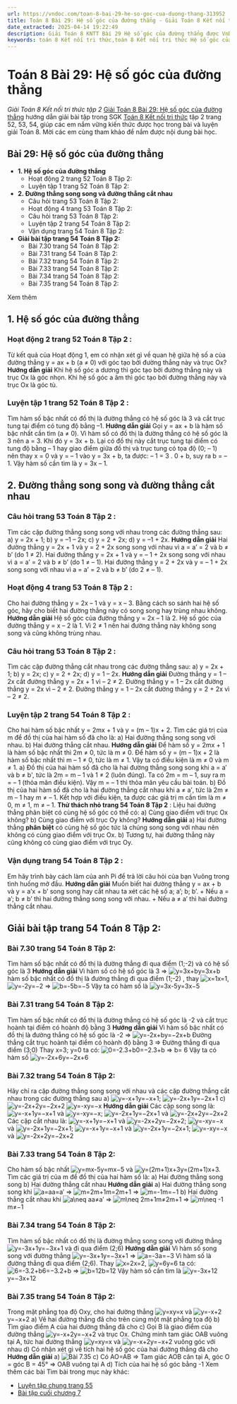 ```yaml
---
url: https://vndoc.com/toan-8-bai-29-he-so-goc-cua-duong-thang-313952
title: Toán 8 Bài 29: Hệ số góc của đường thẳng - Giải Toán 8 Kết nối tri thức tập 2 - VnDoc.com
date_extracted: 2025-04-14 19:22:49
description: Giải Toán 8 KNTT Bài 29 Hệ số góc của đường thẳng được VnDoc biên soạn lời giải nhằm giúp các em nắm được nội dung được học trong bài, luyện giải Toán 8 hiệu quả.
keywords: toán 8 Kết nối tri thức,toán 8 Kết nối tri thức Hệ số góc của đường thẳng,toán lớp 8 Kết nối tri thức,giải toán 8 Kết nối tri thức,giải sgk toán 8 Kết nối tri thức,sgk toán 8 Kết nối tri thức,toán 8 bài 29 Hệ số góc của đường thẳng,giải toán 8 ctst,giải toán 8 Hệ số góc của đường thẳng,giải toán 8 kntt,toán 8 kntt,giải toán 8 kntt bài 29,giải toán 8 kết nối tri thức bài 29,hệ số góc của đường thẳng lớp 8,toán 8 bài 29,bài 29 hệ số góc của đường thẳng
---
```


# Toán 8 Bài 29: Hệ số góc của đường thẳng
 _Giải Toán 8 Kết nối tri thức tập 2_
[Giải Toán 8 Bài 29: Hệ số góc của đường thẳng](<https://vndoc.com/toan-8-bai-29-he-so-goc-cua-duong-thang-313952>) hướng dẫn giải bài tập trong SGK [Toán 8 Kết nối tri thức](<https://vndoc.com/toan-8-ket-noi-tri-thuc>) tập 2 trang 52, 53, 54, giúp các em nắm vững kiến thức được học trong bài và luyện giải Toán 8. Mời các em cùng tham khảo để nắm được nội dung bài học.
## **Bài 29: Hệ số góc của đường thẳng**
  * **1\. Hệ số góc của đường thẳng**
    * Hoạt động 2 trang 52 Toán 8 Tập 2:
    * Luyện tập 1 trang 52 Toán 8 Tập 2:
  * **2\. Đường thẳng song song và đường thẳng cắt nhau**
    * Câu hỏi trang 53 Toán 8 Tập 2:
    * Hoạt động 4 trang 53 Toán 8 Tập 2:
    * Câu hỏi trang 53 Toán 8 Tập 2:
    * Luyện tập 2 trang 54 Toán 8 Tập 2:
    * Vận dụng trang 54 Toán 8 Tập 2:
  * **Giải bài tập trang 54 Toán 8 Tập 2:**
    * Bài 7.30 trang 54 Toán 8 Tập 2:
    * Bài 7.31 trang 54 Toán 8 Tập 2:
    * Bài 7.32 trang 54 Toán 8 Tập 2:
    * Bài 7.33 trang 54 Toán 8 Tập 2:
    * Bài 7.34 trang 54 Toán 8 Tập 2:
    * Bài 7.35 trang 54 Toán 8 Tập 2:

Xem thêm
## **1\. Hệ số góc của đường thẳng**
### **Hoạt động 2 trang 52 Toán 8 Tập 2** :
Từ kết quả của Hoạt động 1, em có nhận xét gì về quan hệ giữa hệ số a của đường thẳng y = ax + b \(a ≠ 0\) với góc tạo bởi đường thẳng này và trục Ox?
**Hướng dẫn giải**
Khi hệ số góc a dương thì góc tạo bởi đường thẳng này và trục Ox là góc nhọn.
Khi hệ số góc a âm thì góc tạo bởi đường thẳng này và trục Ox là góc tù.
### **Luyện tập 1 trang 52 Toán 8 Tập 2** :
Tìm hàm số bậc nhất có đồ thị là đường thẳng có hệ số góc là 3 và cắt trục tung tại điểm có tung độ bằng –1.
**Hướng dẫn giải**
Gọi y = ax + b là hàm số bậc nhất cần tìm \(a ≠ 0\).
Vì hàm số có đồ thị là đường thẳng có hệ số góc là 3 nên a = 3. Khi đó y = 3x + b.
Lại có đồ thị này cắt trục tung tại điểm có tung độ bằng – 1 hay giao điểm giữa đồ thị và trục tung có tọa độ \(0; – 1\) nên thay x = 0 và y = – 1 vào y = 3x + b, ta được:
– 1 = 3 . 0 + b, suy ra b = – 1.
Vậy hàm số cần tìm là y = 3x – 1.
## **2\. Đường thẳng song song và đường thẳng cắt nhau**
### **Câu hỏi trang 53 Toán 8 Tập 2** :
Tìm các cặp đường thẳng song song với nhau trong các đường thẳng sau:
a\) y = 2x + 1; b\) y = –1 – 2x; c\) y = 2 + 2x; d\) y = –1 + 2x.
**Hướng dẫn giải**
Hai đường thẳng y = 2x + 1 và y = 2 + 2x song song với nhau vì a = a’ = 2 và b ≠ b’ \(do 1 ≠ 2\).
Hai đường thẳng y = 2x + 1 và y = – 1 + 2x song song với nhau vì a = a’ = 2 và b ≠ b’ \(do 1 ≠ – 1\).
Hai đường thẳng y = 2 + 2x và y = – 1 + 2x song song với nhau vì a = a’ = 2 và b ≠ b’ \(do 2 ≠ – 1\).
### **Hoạt động 4 trang 53 Toán 8 Tập 2** :
Cho hai đường thẳng y = 2x – 1 và y = x – 3. Bằng cách so sánh hai hệ số góc, hãy cho biết hai đường thẳng này có song song hay trùng nhau không.
**Hướng dẫn giải**
Hệ số góc của đường thẳng y = 2x – 1 là 2.
Hệ số góc của đường thẳng y = x – 2 là 1.
Vì 2 ≠ 1 nên hai đường thẳng này không song song và cũng không trùng nhau.
### **Câu hỏi trang 53 Toán 8 Tập 2** :
Tìm các cặp đường thẳng cắt nhau trong các đường thẳng sau:
a\) y = 2x + 1;
b\) y = 2x;
c\) y = 2 + 2x;
d\) y = 1 – 2x.
**Hướng dẫn giải**
Đường thẳng y = 1 – 2x cắt đường thẳng y = 2x + 1 vì – 2 ≠ 2.
Đường thẳng y = 1 – 2x cắt đường thẳng y = 2x vì – 2 ≠ 2.
Đường thẳng y = 1 – 2x cắt đường thẳng y = 2 + 2x vì – 2 ≠ 2.
### **Luyện tập 2 trang 54 Toán 8 Tập 2** :
Cho hai hàm số bậc nhất y = 2mx + 1 và y = \(m – 1\)x + 2. Tìm các giá trị của m để đồ thị của hai hàm số đã cho là:
a\) Hai đường thẳng song song với nhau.
b\) Hai đường thẳng cắt nhau.
**Hướng dẫn giải**
Để hàm số y = 2mx + 1 là hàm số bậc nhất thì 2m ≠ 0, tức là m ≠ 0.
Để hàm số y = \(m – 1\)x + 2 là hàm số bậc nhất thì m – 1 ≠ 0, tức là m ≠ 1.
Vậy ta có điều kiện là m ≠ 0 và m ≠ 1.
a\) Đồ thị của hai hàm số đã cho là hai đường thẳng song song khi a = a′ và b ≠ b', tức là 2m = m – 1 và 1 ≠ 2 \(luôn đúng\).
Ta có 2m = m – 1, suy ra m = – 1 \(thỏa mãn điều kiện\).
Vậy m = – 1 thì thỏa mãn yêu cầu bài toán.
b\) Đồ thị của hai hàm số đã cho là hai đường thẳng cắt nhau khi a ≠ a′, tức là
2m ≠ m – 1 hay m ≠ – 1.
Kết hợp với điều kiện, ta được các giá trị m cần tìm là m ≠ 0, m ≠ 1, m ≠ – 1.
**Thử thách nhỏ trang 54 Toán 8 Tập 2** :
Liệu hai đường thẳng phân biệt có cùng hệ số góc có thể có:
a\) Cùng giao điểm với trục Ox không?
b\) Cùng giao điểm với trục Oy không?
**Hướng dẫn giải**
a\) Hai đường thẳng **phân biệt** có cùng hệ số góc tức là chúng song song với nhau nên không có cùng giao điểm với trục Ox.
b\) Tương tự, hai đường thẳng này cũng không có cùng giao điểm với trục Oy.
### **Vận dụng trang 54 Toán 8 Tập 2** :
Em hãy trình bày cách làm của anh Pi để trả lời câu hỏi của bạn Vuông trong tình huống mở đầu.
**Hướng dẫn giải**
Muốn biết hai đường thẳng y = ax + b và y = a’x + b’ song song hay cắt nhau ta xét các hệ số a; a’; b; b’.
\+ Nếu a = a’; b ≠ b’ thì hai đường thẳng song song với nhau.
\+ Nếu a ≠ a’ thì hai đường thẳng cắt nhau.
## **Giải bài tập trang 54 Toán 8 Tập 2:**
### Bài 7.30 trang 54 Toán 8 Tập 2:
Tìm hàm số bậc nhất có đồ thị là đường thẳng đi qua điểm \(1;-2\) và có hệ số góc là 3
**Hướng dẫn giải**
Vì hàm số có hệ số góc là 3 => ![y=3x+b](https://i.vdoc.vn/data/image/blank.png)y=3x+b
hàm số bậc nhất có đồ thị là đường thẳng đi qua điểm \(1;-2\) , thay ![x=1](https://i.vdoc.vn/data/image/blank.png)x=1, ![y=-2](https://i.vdoc.vn/data/image/blank.png)y=−2 => ![b=-5](https://i.vdoc.vn/data/image/blank.png)b=−5
Vậy ta có hàm số là ![y=3x-5](https://i.vdoc.vn/data/image/blank.png)y=3x−5
### Bài 7.31 trang 54 Toán 8 Tập 2:
Tìm hàm số bậc nhất có đồ thị là đường thẳng có hệ số góc là -2 và cắt trục hoành tại điểm có hoành độ bằng 3
**Hướng dẫn giải**
Vì hàm số bậc nhất có đồ thị là đường thẳng có hệ số góc là -2 => ![y=-2x+b](https://i.vdoc.vn/data/image/blank.png)y=−2x+b
Đường thẳng cắt trục hoành tại điểm có hoành độ bằng 3 => Đường thẳng đi qua điểm \(3;0\)
Thay x=3; y=0 ta có: ![0=-2.3+b](https://i.vdoc.vn/data/image/blank.png)0=−2.3+b => b= 6
Vậy ta có hàm số ![y=-2x+6](https://i.vdoc.vn/data/image/blank.png)y=−2x+6
### Bài 7.32 trang 54 Toán 8 Tập 2:
Hãy chỉ ra cặp đường thẳng song song với nhau và các cặp đường thẳng cắt nhau trong các đường thẳng sau
a\) ![y=-x+1](https://i.vdoc.vn/data/image/blank.png)y=−x+1; ![y=-2x+1](https://i.vdoc.vn/data/image/blank.png)y=−2x+1
c\) ![y=-2x+2](https://i.vdoc.vn/data/image/blank.png)y=−2x+2 ![y=-x](https://i.vdoc.vn/data/image/blank.png)y=−x
**Hướng dẫn giải**
Các cặp song song là: ![y=-x+1](https://i.vdoc.vn/data/image/blank.png)y=−x+1 và ![y=-x](https://i.vdoc.vn/data/image/blank.png)y=−x; ![y=-2x+1](https://i.vdoc.vn/data/image/blank.png)y=−2x+1 và ![y=-2x+2](https://i.vdoc.vn/data/image/blank.png)y=−2x+2
Các cặp cắt nhau là: ![y=-x+1](https://i.vdoc.vn/data/image/blank.png)y=−x+1 và ![y=-2x+2](https://i.vdoc.vn/data/image/blank.png)y=−2x+2; ![y=-x](https://i.vdoc.vn/data/image/blank.png)y=−x và ![y=-2x+1](https://i.vdoc.vn/data/image/blank.png)y=−2x+1; ![y=-x+1](https://i.vdoc.vn/data/image/blank.png)y=−x+1 và ![y=-2x+1](https://i.vdoc.vn/data/image/blank.png)y=−2x+1; ![y=-x](https://i.vdoc.vn/data/image/blank.png)y=−x và ![y=-2x+2](https://i.vdoc.vn/data/image/blank.png)y=−2x+2
### Bài 7.33 trang 54 Toán 8 Tập 2:
Cho hàm số bậc nhất ![y=mx-5](https://i.vdoc.vn/data/image/blank.png)y=mx−5 và ![y=\(2m+1\)x+3](https://i.vdoc.vn/data/image/blank.png)y=\(2m+1\)x+3. Tìm các giá trị của m để đồ thị của hai hàm số là:
a\) Hai đường thẳng song song
b\) Hai đường thẳng cắt nhau
**Hướng dẫn giải**
a\) Hai đường thẳng song song khi ![a=a](https://i.vdoc.vn/data/image/blank.png)a=a′ => ![m=2m+1](https://i.vdoc.vn/data/image/blank.png)m=2m+1 => ![m=-1](https://i.vdoc.vn/data/image/blank.png)m=−1
b\) Hai đường thẳng cắt nhau khi ![a\\neq a](https://i.vdoc.vn/data/image/blank.png)a≠a′ => ![m\\neq 2m+1](https://i.vdoc.vn/data/image/blank.png)m≠2m+1 => ![m\\neq -1](https://i.vdoc.vn/data/image/blank.png)m≠−1
### Bài 7.34 trang 54 Toán 8 Tập 2:
Tìm hàm số bậc nhất có đồ thị là đường thẳng song song với đường thẳng ![y=-3x+1](https://i.vdoc.vn/data/image/blank.png)y=−3x+1 và đi qua điểm \(2;6\)
**Hướng dẫn giải**
Vì hàm số song song với đường thẳng ![y=-3x+1](https://i.vdoc.vn/data/image/blank.png)y=−3x+1 => ![a=-3](https://i.vdoc.vn/data/image/blank.png)a=−3
Vì hàm số là đường thẳng đi qua điểm \(2;6\). Thay ![x=2](https://i.vdoc.vn/data/image/blank.png)x=2, ![y=6](https://i.vdoc.vn/data/image/blank.png)y=6 ta có: ![6=-3.2+b](https://i.vdoc.vn/data/image/blank.png)6=−3.2+b => ![b=12](https://i.vdoc.vn/data/image/blank.png)b=12
Vậy hàm số cần tìm là ![y=-3x+12](https://i.vdoc.vn/data/image/blank.png)y=−3x+12
### Bài 7.35 trang 54 Toán 8 Tập 2:
Trong mặt phẳng tọa độ Oxy, cho hai đường thẳng ![y=x](https://i.vdoc.vn/data/image/blank.png)y=x và ![y=-x+2](https://i.vdoc.vn/data/image/blank.png)y=−x+2
a\) Vẽ hai đường thẳng đã cho trên cùng một mặt phẳng tọa độ
b\) Tìm giao điểm A của hai đường thẳng đã cho
c\) Gọi B là giao điểm của đường thẳng ![y=-x+2](https://i.vdoc.vn/data/image/blank.png)y=−x+2 và trục Ox. Chứng minh tam giác OAB vuông tại A, tức hai đường thẳng ![y=x](https://i.vdoc.vn/data/image/blank.png)y=x và ![y=-x+2](https://i.vdoc.vn/data/image/blank.png)y=−x+2 vuông góc với nhau
d\) Có nhận xét gì về tích hai hệ số góc của hai đường thẳng đã cho
**Hướng dẫn giải**
a\)
![Bài 7.35](https://i.vdoc.vn/data/image/2024/01/11/Toan-8-bai-29-1.jpg)
c\) Có AO=AB => Tam giác AOB cân tại A, góc O = góc B = 45° => OAB vuông tại A
d\) Tích của hai hệ số góc bằng -1
Xem thêm các bài Tìm bài trong mục này khác:
  * [Luyện tập chung trang 55](</toan-8-luyen-tap-chung-trang-55-313960>)
  * [Bài tập cuối chương 7](</toan-8-bai-tap-cuoi-chuong-7-313966>)

